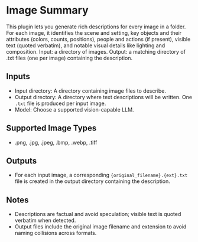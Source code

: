 # Image Summary

This plugin lets you generate rich descriptions for every image in a folder. For each image, it identifies the scene and setting, key objects and their attributes (colors, counts, positions), people and actions (if present), visible text (quoted verbatim), and notable visual details like lighting and composition. Input: a directory of images. Output: a matching directory of .txt files (one per image) containing the description.

## Inputs
- Input directory: A directory containing image files to describe.
- Output directory: A directory where text descriptions will be written. One `.txt` file is produced per input image.
- Model: Choose a supported vision-capable LLM.

## Supported Image Types
- .png, .jpg, .jpeg, .bmp, .webp, .tiff

## Outputs
- For each input image, a corresponding `{original_filename}.{ext}.txt` file is created in the output directory containing the description.

## Notes
- Descriptions are factual and avoid speculation; visible text is quoted verbatim when detected.
- Output files include the original image filename and extension to avoid naming collisions across formats.
